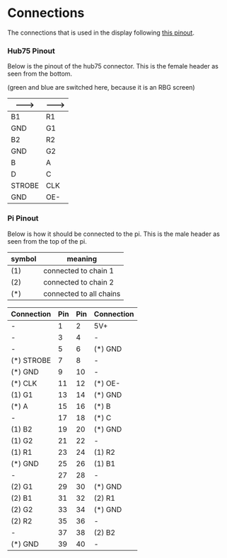 # Connections
The connections that is used in the display following [this pinout](https://github.com/hzeller/rpi-rgb-led-matrix/blob/master/wiring.md).

### Hub75 Pinout
Below is the pinout of the hub75 connector.
This is the female header as seen from the bottom.

(green and blue are switched here, because it is an RBG screen)

|--->|--->|
|-|-|
|B1|R1|
|GND|G1|
|B2|R2|
|GND|G2|
|B|A|
|D|C|
|STROBE|CLK|
|GND|OE-|

### Pi Pinout
Below is how it should be connected to the pi.
This is the male header as seen from the top of the pi.

|symbol|meaning|
|-|-|
|(1)|connected to chain 1|
|(2)|connected to chain 2|
|(*)|connected to all chains|

|Connection|Pin|Pin|Connection|
|-|-|-|-|
|-|1|2|5V+|
|-|3|4|-|
|-|5|6|(*) GND|
|(*) STROBE|7|8|-|
|(*) GND|9|10|-|
|(*) CLK|11|12|(*) OE-|
|(1) G1|13|14|(*) GND|
|(*) A|15|16|(*) B|
|-|17|18|(*) C|
|(1) B2|19|20|(*) GND|
|(1) G2|21|22|-|
|(1) R1|23|24|(1) R2|
|(*) GND|25|26|(1) B1|
|-|27|28|-|
|(2) G1|29|30|(*) GND|
|(2) B1|31|32|(2) R1|
|(2) G2|33|34|(*) GND|
|(2) R2|35|36|-|
|-|37|38|(2) B2|
|(*) GND|39|40|-|
